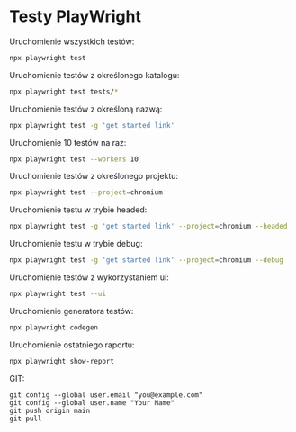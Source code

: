 # Testy PlayWright

Uruchomienie wszystkich testów:

```bash
npx playwright test
```

Uruchomienie testów z określonego katalogu:

```bash
npx playwright test tests/*
```

Uruchomienie testów z określoną nazwą:

```bash
npx playwright test -g 'get started link'
```

Uruchomienie 10 testów na raz:

```bash
npx playwright test --workers 10
```

Uruchomienie testów z określonego projektu:

```bash
npx playwright test --project=chromium
```

Uruchomienie testu w trybie headed:
```bash
npx playwright test -g 'get started link' --project=chromium --headed
```

Uruchomienie testu w trybie debug:
```bash
npx playwright test -g 'get started link' --project=chromium --debug
```

Uruchomienie testów z wykorzystaniem ui:

```bash
npx playwright test --ui
```

Uruchomienie generatora testów:

```bash
npx playwright codegen
```

Uruchomienie ostatniego raportu:

```bash
npx playwright show-report
```

GIT:

```
git config --global user.email "you@example.com"
git config --global user.name "Your Name"
git push origin main
git pull
```
